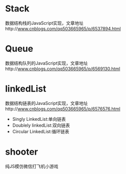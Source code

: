 # Stack
数据结构栈的JavaScript实现，文章地址http://www.cnblogs.com/qq503665965/p/6537894.html
# Queue
数据结构队列的JavaScript实现，文章地址http://www.cnblogs.com/qq503665965/p/6569130.html
# linkedList
数据结构链表的JavaScript实现，文章地址http://www.cnblogs.com/qq503665965/p/6576576.html<br>
	<ul>
		<li>Singly LinkedList:单向链表</li>
		<li>Doublely linkedList:双向链表</li>
		<li>Circular LinkedList:循环链表</li>
	</ul>
# shooter
纯JS模仿微信打飞机小游戏
	
